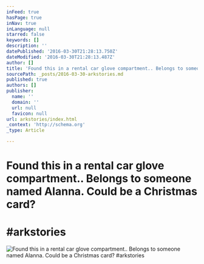 ```yaml
---
inFeed: true
hasPage: true
inNav: true
inLanguage: null
starred: false
keywords: []
description: ''
datePublished: '2016-03-30T21:28:13.750Z'
dateModified: '2016-03-30T21:28:13.487Z'
author: []
title: 'Found this in a rental car glove compartment.. Belongs to someone named Alanna. Could be a Christmas card? '
sourcePath: _posts/2016-03-30-arkstories.md
published: true
authors: []
publisher:
  name: ''
  domain: ''
  url: null
  favicon: null
url: arkstories/index.html
_context: 'http://schema.org'
_type: Article

---
```

# Found this in a rental car glove compartment.. Belongs to someone named Alanna. Could be a Christmas card?

# \#arkstories
![Found this in a rental car glove compartment.. Belongs to someone named Alanna. Could be a Christmas card? #arkstories](https://scontent.cdninstagram.com/t51.2885-15/s640x640/sh0.08/e35/12424743_584704561696234_1297440723_n.jpg?ig_cache_key=MTIxNDAwNTQzMTExODczODE3OQ%3D%3D.2)
